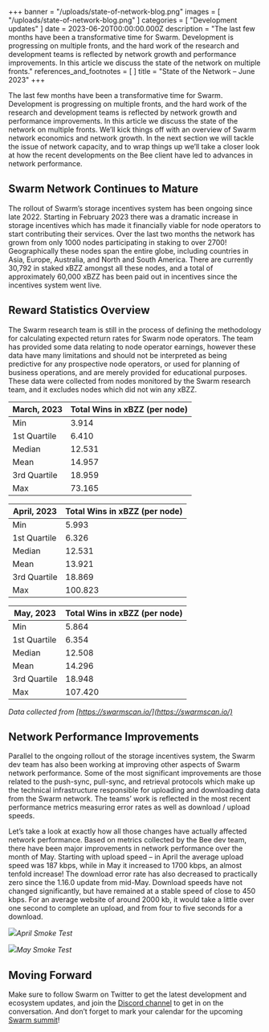 +++
banner = "/uploads/state-of-network-blog.png"
images = [ "/uploads/state-of-network-blog.png" ]
categories = [ "Development updates" ]
date = 2023-06-20T00:00:00.000Z
description = "The last few months have been a transformative time for Swarm. Development is progressing on multiple fronts, and the hard work of the research and development teams is reflected by network growth and performance improvements. In this article we discuss the state of the network on multiple fronts."
references_and_footnotes = [ ]
title = "State of the Network – June 2023"
+++

The last few months have been a transformative time for Swarm. Development is progressing on multiple fronts, and the hard work of the research and development teams is reflected by network growth and performance improvements. In this article we discuss the state of the network on multiple fronts. We’ll kick things off with an overview of Swarm network economics and network growth. In the next section we will tackle the issue of network capacity, and to wrap things up we’ll take a closer look at how the recent developments on the Bee client have led to advances in network performance.

## Swarm Network Continues to Mature

The rollout of Swarm’s storage incentives system has been ongoing since late 2022. Starting in February 2023 there was a dramatic increase in storage incentives which has made it financially viable for node operators to start contributing their services. Over the last two months the network has grown from only 1000 nodes participating in staking to over 2700! Geographically these nodes span the entire globe, including countries in Asia, Europe, Australia, and North and South America. There are currently 30,792 in staked xBZZ amongst all these nodes, and a total of approximately 60,000 xBZZ has been paid out in incentives since the incentives system went live.

## Reward Statistics Overview

The Swarm research team is still in the process of defining the methodology for calculating expected return rates for Swarm node operators. The team has provided some data relating to node operator earnings, however these data have many limitations and should not be interpreted as being predictive for any prospective node operators, or used for planning of business operations, and are merely provided for educational purposes. These data were collected from nodes monitored by the Swarm research team, and it excludes nodes which did not win any xBZZ.

| March, 2023  | Total Wins in xBZZ (per node) |
| ------------ | ----------------------------- |
| Min          | 3.914                         |
| 1st Quartile | 6.410                         |
| Median       | 12.531                        |
| Mean         | 14.957                        |
| 3rd Quartile | 18.959                        |
| Max          | 73.165                        |

| April, 2023  | Total Wins in xBZZ (per node) |
| ------------ | ----------------------------- |
| Min          | 5.993                         |
| 1st Quartile | 6.326                         |
| Median       | 12.531                        |
| Mean         | 13.921                        |
| 3rd Quartile | 18.869                        |
| Max          | 100.823                       |

| May, 2023    | Total Wins in xBZZ (per node) |
| ------------ | ----------------------------- |
| Min          | 5.864                         |
| 1st Quartile | 6.354                         |
| Median       | 12.508                        |
| Mean         | 14.296                        |
| 3rd Quartile | 18.948                        |
| Max          | 107.420                       |

_Data collected from [https://swarmscan.io/](https://swarmscan.io/)_

## Network Performance Improvements

Parallel to the ongoing rollout of the storage incentives system, the Swarm dev team has also been working at improving other aspects of Swarm network performance. Some of the most significant improvements are those related to the push-sync, pull-sync, and retrieval protocols which make up the technical infrastructure responsible for uploading and downloading data from the Swarm network. The teams’ work is reflected in the most recent performance metrics measuring error rates as well as download / upload speeds.

Let’s take a look at exactly how all those changes have actually affected network performance. Based on metrics collected by the Bee dev team, there have been major improvements in network performance over the month of May. Starting with upload speed – in April the average upload speed was 187 kbps, while in May it increased to 1700 kbps, an almost tenfold increase! The download error rate has also decreased to practically zero since the 1.16.0 update from mid-May. Download speeds have not changed significantly, but have remained at a stable speed of close to 450 kbps. For an average website of around 2000 kb, it would take a little over one second to complete an upload, and from four to five seconds for a download.

![](/uploads/april-smoketest.png)_April Smoke Test_

![](/uploads/may-smoketest.png)_May Smoke Test_

## Moving Forward

Make sure to follow Swarm on Twitter to get the latest development and ecosystem updates, and join the [Discord channel](https://discord.gg/ZvBWZC3GEa) to get in on the conversation. And don’t forget to mark your calendar for the upcoming [Swarm summit](https://summit.ethswarm.org/swarm-summit-2023/talk/#)!
